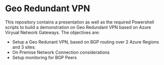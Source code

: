 # Geo Redundant VPN

This repository contains a presentation as well as the required Powershell scripts to build a demonstration on Geo Redundant VPN based on Azure Viryual Network Gateways. The objectives are:
- Setup a Geo Redunant VPN, based on BGP routing over 2 Azure Regions and 3 sites:
- On Premise Network Connection considerations
- Setup monitoring for BGP Peers


